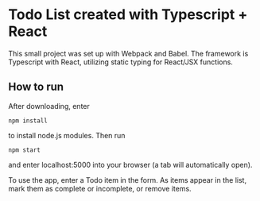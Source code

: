 # Todo List created with Typescript + React

This small project was set up with Webpack and Babel. The framework is Typescript with React, utilizing static typing for React/JSX functions.

## How to run

After downloading, enter
```
npm install
```
to install node.js modules. Then run
```
npm start
```
and enter localhost:5000 into your browser (a tab will automatically open).

To use the app, enter a Todo item in the form. As items appear in the list, mark them as complete or incomplete, or remove items.
